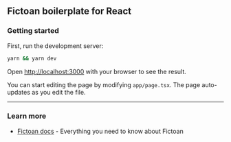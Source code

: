 ## Fictoan boilerplate for React

### Getting started

First, run the development server:

```bash
yarn && yarn dev
```

Open [http://localhost:3000](http://localhost:3000) with your browser to see the result.

You can start editing the page by modifying `app/page.tsx`. The page auto-updates as you edit the file.

---

### Learn more

- [Fictoan docs](https://fictoan.io/) - Everything you need to know about Fictoan
